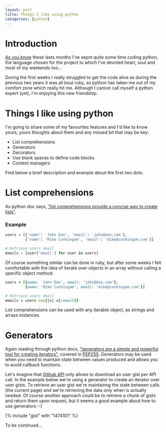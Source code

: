 ```yaml
---
layout: post
title: Things I like using python
categories: [python]
---
```


# Introduction

[As you know](2012/06/26/git-tip-how-to-change-the-branch-of-a-commit/) these lasts months I've sepnt quite some time coding python, the language chosen for the project to which I've devoted heart, soul and most of my weekends too...

During the first weeks I really struggled to get the code alive as during the previous two years it was all bout ruby, so python has taken me out of my comfort zone which really hit me. Although I cannot call myself a python expert (yet), I'm enjoying this new friendship.

# Things I like using python

I'm going to share some of my favourites features and I'd like to know yours, yours thoughts about them and any missed bit that may be key:

* List comprehensions
* Generators
* Decorators
* Use blank spaces to define code blocks
* Context managers

Find below a brief description and example about the first two dots.

# List comprehensions

As python doc says, ["list comprehensions provide a concise way to create lists"](http://docs.python.org/tutorial/datastructures.html#list-comprehensions).

### Example
```python
users = [{'name': 'John Doe', 'email': 'john@doe.com'},
		 {'name': 'Mike Cunhingam', 'email': 'mike@cunhingam.com'}]

# Retrieve users email
emails = [user['email'] for user in users]
```

Of course something similar can be done in ruby, but after some weeks I felt comfortable with the idea of iterate over objects in an array without calling a specific object method:

```ruby
users = [{name: 'John Doe', email: 'john@doe.com'},
		 {name: 'Mike Cunhingam', email: 'mike@cunhingam.com'}]

# Retrieve users email
emails = users.map{|x| x[:email]}
```

List comprehensions can be used with any iterable object, as strings and arrays instances.

# Generators

Again reading through python docs, ["generators are a simple and powerful tool for creating iterators"](http://docs.python.org/tutorial/classes.html#generators), covered in [PEP255](http://www.python.org/dev/peps/pep-0255/). Generators may be used when you need to maintain state between values produced and allows you to avoid callback functions.

Let's imagine that [Github API](http://developer.github.com) only allows to download an user gist per API call. In the example below we're using a generator to create an iterator over user gists. To retrieve an user gist we're maintainng the state between calls (the current page) and we're retrieving the data only when is actually needed. Of course another approach could be to retrieve a chunk of gists and return them upon request, but it seems a good example about how to use generators :-)

{% include "gist" with "1474101" %}

To be continued...
